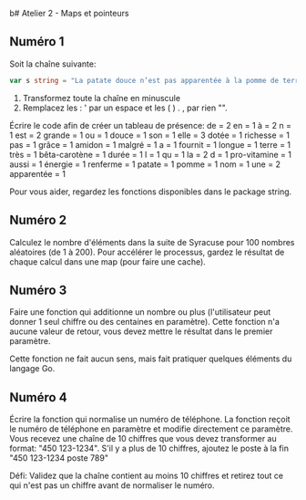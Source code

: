 b# Atelier 2 - Maps et pointeurs

## Numéro 1

Soit la chaîne suivante:

```go
var s string = "La patate douce n’est pas apparentée à la pomme de terre, malgré son nom. Elle est dotée d'une très grande richesse en pro-vitamine A (ou bêta-carotène). Elle fournit aussi une énergie de longue durée, grâce à l’amidon qu’elle renferme."
```

1. Transformez toute la chaîne en minuscule
2. Remplacez les : ' par un espace et les ( ) . , par rien "".

Écrire le code afin de créer un tableau de présence:
de = 2 en = 1 à = 2 n = 1 est = 2 grande = 1 ou = 1 douce = 1 son = 1 elle = 3 dotée = 1 richesse = 1 pas = 1 grâce = 1 amidon = 1 malgré = 1 a = 1 fournit = 1 longue = 1 terre = 1 très = 1 bêta-carotène = 1 durée = 1 l = 1 qu = 1 la = 2 d = 1 pro-vitamine = 1 aussi = 1 énergie = 1 renferme = 1 patate = 1 pomme = 1 nom = 1 une = 2 apparentée = 1

Pour vous aider, regardez les fonctions disponibles dans le package string.

## Numéro 2

Calculez le nombre d'éléments dans la suite de Syracuse pour 100 nombres aléatoires (de 1 à 200). Pour accélérer le processus, gardez le résultat de chaque calcul dans une map (pour faire une cache).

## Numéro 3

Faire une fonction qui additionne un nombre ou plus (l'utilisateur peut donner 1 seul chiffre ou des centaines en paramètre). Cette fonction n'a aucune valeur de retour, vous devez mettre le résultat dans le premier paramètre.

Cette fonction ne fait aucun sens, mais fait pratiquer quelques éléments du langage Go.

## Numéro 4

Écrire la fonction qui normalise un numéro de téléphone. La fonction reçoit le numéro de téléphone en paramètre et modifie directement ce paramètre.
Vous recevez une chaîne de 10 chiffres que vous devez transformer au format: "450 123-1234".
S'il y a plus de 10 chiffres, ajoutez le poste à la fin "450 123-1234 poste 789"

Défi: Validez que la chaîne contient au moins 10 chiffres et retirez tout ce qui n'est pas un chiffre avant de normaliser le numéro.